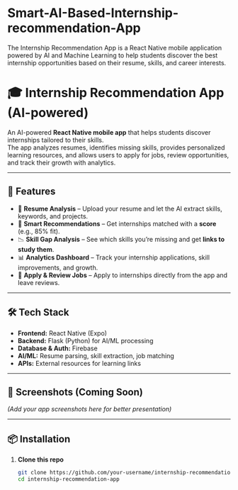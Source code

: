 # Smart-AI-Based-Internship-recommendation-App
The Internship Recommendation App is a React Native mobile application powered by AI and Machine Learning to help students discover the best internship opportunities based on their resume, skills, and career interests.
# 🎓 Internship Recommendation App (AI-powered)

An AI-powered **React Native mobile app** that helps students discover internships tailored to their skills.  
The app analyzes resumes, identifies missing skills, provides personalized learning resources, and allows users to apply for jobs, review opportunities, and track their growth with analytics.  

---

## 🚀 Features

- 📂 **Resume Analysis** – Upload your resume and let the AI extract skills, keywords, and projects.  
- 🎯 **Smart Recommendations** – Get internships matched with a **score** (e.g., 85% fit).  
- 📉 **Skill Gap Analysis** – See which skills you’re missing and get **links to study them**.  
- 📊 **Analytics Dashboard** – Track your internship applications, skill improvements, and growth.  
- 💼 **Apply & Review Jobs** – Apply to internships directly from the app and leave reviews.  

---

## 🛠️ Tech Stack

- **Frontend:** React Native (Expo)  
- **Backend:** Flask (Python) for AI/ML processing  
- **Database & Auth:** Firebase  
- **AI/ML:** Resume parsing, skill extraction, job matching  
- **APIs:** External resources for learning links  

---

## 📸 Screenshots (Coming Soon)
*(Add your app screenshots here for better presentation)*  

---

## 📦 Installation

1. **Clone this repo**
   ```bash
   git clone https://github.com/your-username/internship-recommendation-app.git
   cd internship-recommendation-app
